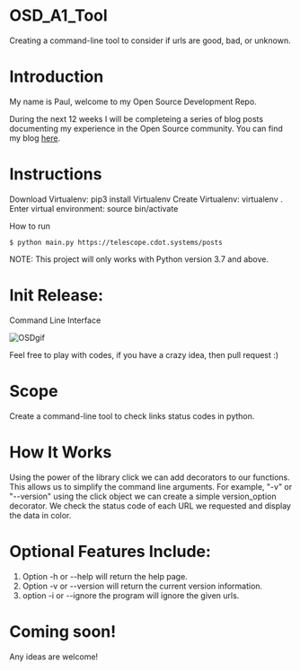 # OSD_A1_Tool
Creating a command-line tool to consider if urls are good, bad, or unknown.

# Introduction

My name is Paul, welcome to my Open Source Development Repo.

During the next 12 weeks I will be completeing a series of blog posts documenting my experience in the Open Source community. 
You can find my blog [here](https://osd600.blogspot.com/).

# Instructions

Download Virtualenv: pip3 install Virtualenv 
Create Virtualenv: virtualenv .
Enter virtual environment: source bin/activate

How to run 
```
$ python main.py https://telescope.cdot.systems/posts
```

NOTE: This project will only works with Python version 3.7 and above.
# Init Release:

Command Line Interface


![OSDgif](https://user-images.githubusercontent.com/44411777/93946180-9171b200-fd06-11ea-90fe-06c34cbee5c5.gif)




Feel free to play with codes, if you have a crazy idea, then pull request :)

# Scope

Create a command-line tool to check links status codes in python.

# How It Works

Using the power of the library click we can add decorators to our functions. This allows us to simplify the command line arguments.
For example, "-v" or "--version" using the click object we can create a simple version_option decorator.
We check the status code of each URL we requested and display the data in color.



# Optional Features Include:

1. Option -h or --help will return the help page.
2. Option -v or --version will return the current version information.
3. option -i or --ignore the program will ignore the given urls.

# Coming soon!
Any ideas are welcome!
